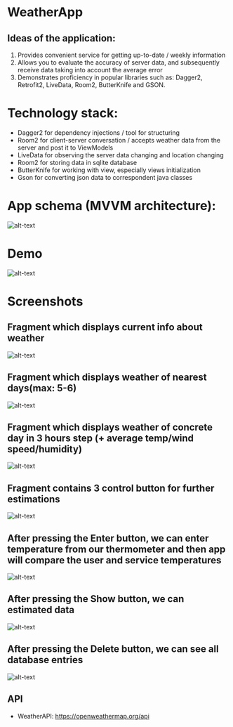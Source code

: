 # WeatherApp

## Ideas of the application:
1) Provides convenient service for getting up-to-date / weekly information
2) Allows you to evaluate the accuracy of server data, and subsequently receive data taking into account the average error
3) Demonstrates proficiency in popular libraries such as: Dagger2, Retrofit2, LiveData, Room2, ButterKnife and GSON.

# Technology stack:
- Dagger2 for dependency injections / tool for structuring
- Room2 for client-server conversation / accepts weather data from the server and post it to ViewModels
- LiveData for observing the server data changing and location changing
- Room2 for storing data in sqlite database
- ButterKnife for working with view, especially views initialization
- Gson for converting json data to correspondent java classes

# App schema (MVVM architecture):
![alt-text](/Presentation/weather_app_shema.png)

# Demo
![alt-text](/Presentation/demo.gif)

# Screenshots &#32;
## Fragment which displays current info about weather
![alt-text](/Presentation/screenshot&#32;(1).jpg)

## Fragment which displays weather of nearest days(max: 5-6)
![alt-text](/Presentation/screenshot&#32;(2).jpg)

## Fragment which displays weather of concrete day in 3 hours step (+ average temp/wind speed/humidity)
![alt-text](/Presentation/screenshot&#32;(3).jpg)

## Fragment contains 3 control button for further estimations
![alt-text](/Presentation/screenshot&#32;(4).jpg)

## After pressing the Enter button, we can enter temperature from our thermometer and then app will compare the user and service temperatures
![alt-text](/Presentation/screenshot&#32;(5).jpg)

## After pressing the Show button, we can estimated data
![alt-text](/Presentation/screenshot&#32;(6).jpg)

## After pressing the Delete button, we can see all database entries
![alt-text](/Presentation/screenshot&#32;(7).jpg)

## API
- WeatherAPI: https://openweathermap.org/api

